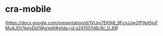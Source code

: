 
# cra-mobile
(https://docs.google.com/presentation/d/1VUm7EK9j8_9FcnJJw2fF9pt5juFMuAJ0V1lpIvEb0Wg/edit#slide=id.g241507d6c9c_0_69)
